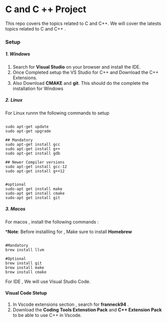 # C and C ++ Project

This repo covers the topics related to C and C++. We will cover the latests topics related to C and C++ .

### Setup

##### 1. Windows

1. Search for **Visual Studio** on your browser and install the IDE.
2. Once Completed setup the VS Studio for C++ and Download the C++ Extensions.
3. Also Download **CMAKE** and **git**.
This should do the complete the installation for Windows

##### 2. Linux

For Linux runnn the following commands to setup

```

sudo apt-get update
sudo apt-get upgrade

## Mandatory
sudo apt-get install gcc
sudo apt-get install g++
sudo apt-get install gdb

## Newer Compiler versions
sudo apt-get install gcc-12
sudo apt-get install g++12


#optional
sudo-apt get install make
sudo-apt get install cmake
sudo-apt get install git

```

##### 3. Macos

For macos , install the following commands :

***Note**: Before installling for , Make sure to install **Homebrew** 

```

#Mandatory
brew install llvm

#Optional
brew install git
brew install make
brew install cmake

```
For IDE , We will use Visual Studio Code.

#### Visual Code Stetup

1. In Vscode  extensions section , search for **franneck94** .
2. Download the  **Coding Tools Extenstion Pack** and **C++ Extension Pack** to be able to use C++ in Vscode.
